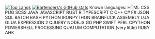 [![Top Langs](https://github-readme-stats.vercel.app/api/top-langs/?username=BartenderWinery&count_private=true&theme=calm&cache_seconds=7288)](https://github.com/BartenderWinery)
[![Bartenders's GitHub stats](https://github-readme-stats.vercel.app/api?username=BartenderWinery&count_private=true&show_icons=true&theme=calm&cache_seconds=7200)](https://github.com/BartenderWinery)
Known languages:
HTML
CSS
PUG
SCSS
JAVA
JAVASCRIPT
RUST
R
TYPESCRIPT
C
C++
C#
F#
JSON
SQL
BATCH
BASH
PYTHON
IRONPYTHON
BRAINFUCK
ASSEMBLY
LUA
GLUA
EXPRESSION 2
QJUERY
NODEJS
GO
PHP
SWIFT
PERL
CPYTHON
POWERSHELL
PROCESSING
QUATUM COMPUTATION (very little)
RUBY
AHK
